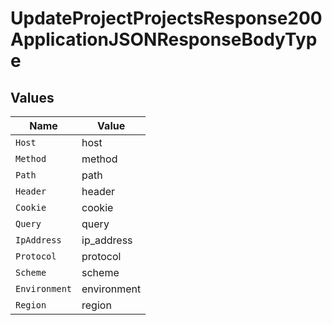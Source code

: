 # UpdateProjectProjectsResponse200ApplicationJSONResponseBodyType


## Values

| Name          | Value         |
| ------------- | ------------- |
| `Host`        | host          |
| `Method`      | method        |
| `Path`        | path          |
| `Header`      | header        |
| `Cookie`      | cookie        |
| `Query`       | query         |
| `IpAddress`   | ip_address    |
| `Protocol`    | protocol      |
| `Scheme`      | scheme        |
| `Environment` | environment   |
| `Region`      | region        |